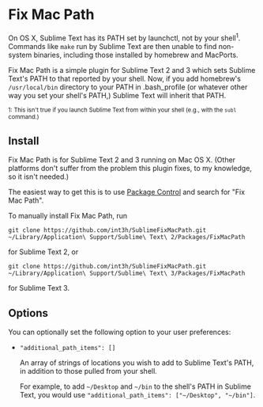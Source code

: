 Fix Mac Path
==============

On OS X, Sublime Text has its PATH set by launchctl, not by your shell<sup>1</sup>. Commands like `make` run by Sublime Text are then unable to find non-system binaries, including those installed by homebrew and MacPorts.

Fix Mac Path is a simple plugin for Sublime Text 2 and 3 which sets Sublime Text's PATH to that reported by your shell. Now, if you add homebrew's `/usr/local/bin` directory to your PATH in .bash_profile (or whatever other way you set your shell's PATH,) Sublime Text will inherit that PATH.

<sup>1: This isn't true if you launch Sublime Text from within your shell (e.g., with the `subl` command.)</sup>

Install
-------

Fix Mac Path is for Sublime Text 2 and 3 running on Mac OS X. (Other platforms don't suffer from the problem this plugin fixes, to my knowledge, so it isn't needed.)

The easiest way to get this is to use [Package Control](http://wbond.net/sublime_packages/package_control) and search for "Fix Mac Path".

To manually install Fix Mac Path, run

    git clone https://github.com/int3h/SublimeFixMacPath.git ~/Library/Application\ Support/Sublime\ Text\ 2/Packages/FixMacPath

for Sublime Text 2, or

    git clone https://github.com/int3h/SublimeFixMacPath.git ~/Library/Application\ Support/Sublime\ Text\ 3/Packages/FixMacPath

for Sublime Text 3.


Options
-----------

You can optionally set the following option to your user preferences:

* `"additional_path_items": []`

  An array of strings of locations you wish to add to Sublime Text's PATH, in addition to those pulled from your shell.

  For example, to add `~/Desktop` and `~/bin` to the shell's PATH in Sublime Text, you would use `"additional_path_items": ["~/Desktop", "~/bin"]`.
